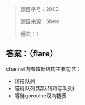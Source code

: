 > 题目序号：2003
>
> 题目来源：Shein
>
> 频次：1

## 答案：（flare）

channel内部数据结构主要包含：

* 环形队列
* 等待队列(写队列和写队列)
* 等待gorouine双向链表

